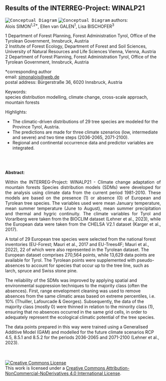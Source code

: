 ## Results of the INTERREG-Project: WINALP21
<kbd><img src="https://github.com/simonalois/sdm_winalp21/project_information/concept/logo_interreg.png" title="Conceptual Diagram" /></kbd>
<kbd><img src="https://github.com/simonalois/sdm_winalp21/project_information/logo_winalp21.png" title="Conceptual Diagram" /></kbd>
authors:   
Alois SIMON<sup>1,2*</sup>, Ellen van GALEN<sup>1</sup>, Lisa BISCHOFER<sup>3</sup>

1 Department of Forest Planning, Forest Administration Tyrol, Office of the Tyrolean Government, Innsbruck, Austria  
2 Institute of Forest Ecology, Department of Forest and Soil Sciences, University of Natural Resources and Life Sciences Vienna, 
Vienna, Austria  
2 Department of Forest Planning, Forest Administration Tyrol, Office of the Tyrolean Government, Innsbruck, Austria  


*corresponding author   
email: simonalois@web.de  
postal address: Bürgerstraße 36, 6020 Innsbruck, Austria  



Keywords:  
species distribution modelling, climate change, cross-scale approach, mountain forests

Highlights:
- The climatic-driven distributions of 29 tree species are modeled for the Province Tyrol, Austria. 
- The predictions are made for three climate szenarios (low, intermediate and severe) and two time steps (2036-2065, 2071-2100).
- Regional and continental occurrence data and predictor variables are integrated.


<br>
<br>

**Abstract**:<p align="justify">
Within the INTERREG-Project: WINALP21 - Climate change adaptation of mountain forests
Species distribution models (SDMs) were developed for the analysis using climate data from the current period 1981-2010. These models are based on the presence (1) or absence (0) of European and Tyrolean tree species. The variables used were mean January temperature, mean summer temperature (June to August), mean summer precipitation and thermal and hygric continuity. The climate variables for Tyrol and Vorarlberg were taken from the BIOCLIM dataset (Lehner et al., 2023), while the European data were taken from the CHELSA V2.1 dataset (Karger et al., 2017).

A total of 29 European tree species were selected from the national forest inventories (EU-Forest; Mauri et al., 2017 and EU-Trees4F; Mauri et al., 2022), 22 of which were also represented in the Tyrolean dataset. The European dataset comprises 270,564 points, while 13,629 data points are available for Tyrol. The Tyrolean points were supplemented with pseudo-absences to account for species that occur up to the tree line, such as larch, spruce and Swiss stone pine.

The reliability of the SDMs was improved by applying spatial and environmental suppression techniques to the majority class (often the absences). First, range envelopment cleaning was used to remove absences from the same climatic areas based on extreme percentiles, i.e. 10% (Thuiller, Lafourcade & Georges). Subsequently, the data of the majority class (mostly 0) were thinned in relation to the minority class (1), ensuring that no absences occurred in the same grid cells, in order to adequately represent the ecological climatic potential of the tree species.

The data points prepared in this way were trained using a Generalised Additive Model (GAM) and modelled for the future climate scenarios RCP 4.5, 8.5.1 and 8.5.2 for the periods 2036-2065 and 2071-2100 (Lehner et al., 2023).
</p>
<br>
<br>
<a rel="license" href="http://creativecommons.org/licenses/by-nc-nd/4.0/"><img alt="Creative Commons License" style="border-width:0" src="https://i.creativecommons.org/l/by-nc-nd/4.0/88x31.png" /></a><br />This work is licensed under a <a rel="license" href="http://creativecommons.org/licenses/by-nc-nd/4.0/">Creative Commons Attribution-NonCommercial-NoDerivatives 4.0 International License</a>.
